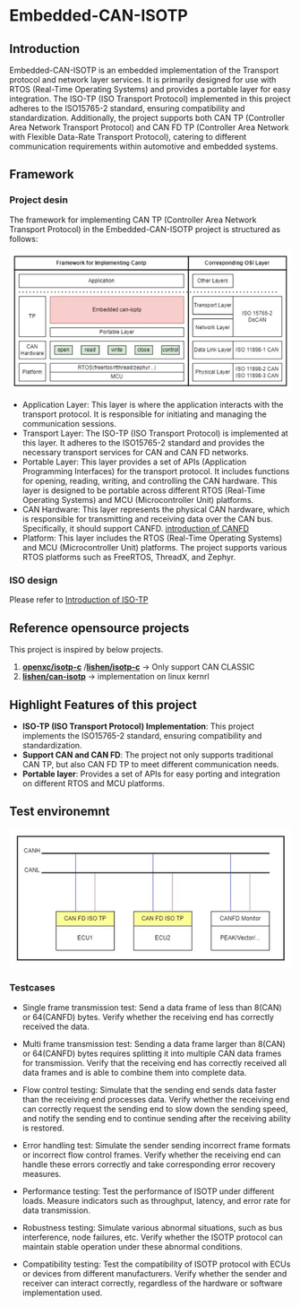 # Embedded-CAN-ISOTP

## Introduction

Embedded-CAN-ISOTP is an embedded implementation of the Transport protocol and network layer services. It is primarily designed for use with RTOS (Real-Time Operating Systems) and provides a portable layer for easy integration. The ISO-TP (ISO Transport Protocol) implemented in this project adheres to the ISO15765-2 standard, ensuring compatibility and standardization. Additionally, the project supports both CAN TP (Controller Area Network Transport Protocol) and CAN FD TP (Controller Area Network with Flexible Data-Rate Transport Protocol), catering to different communication requirements within automotive and embedded systems.

## Framework
### Project desin
The framework for implementing CAN TP (Controller Area Network Transport Protocol) in the Embedded-CAN-ISOTP project is structured as follows:
<div style="text-align: center;">
  <img src="./docs/cantp_framework.jpg">
</div>

- Application Layer: This layer is where the application interacts with the transport protocol. It is responsible for initiating and managing the communication sessions.
- Transport Layer: The ISO-TP (ISO Transport Protocol) is implemented at this layer. It adheres to the ISO15765-2 standard and provides the necessary transport services for CAN and CAN FD networks.
- Portable Layer: This layer provides a set of APIs (Application Programming Interfaces) for the transport protocol. It includes functions for opening, reading, writing, and controlling the CAN hardware. This layer is designed to be portable across different RTOS (Real-Time Operating Systems) and MCU (Microcontroller Unit) platforms.
- CAN Hardware: This layer represents the physical CAN hardware, which is responsible for transmitting and receiving data over the CAN bus. Specifically, it should support CANFD. [introduction of CANFD](./introduction_CANFD.md)
- Platform: This layer includes the RTOS (Real-Time Operating Systems) and MCU (Microcontroller Unit) platforms. The project supports various RTOS platforms such as FreeRTOS, ThreadX, and Zephyr.

### ISO design

Please refer to [Introduction of ISO-TP](./introduction_CAN_ISO15765.md)

## Reference opensource projects
This project is inspired by below projects.

1. **[openxc/isotp-c](https://github.com/openxc/isotp-c)** /**[lishen/isotp-c](https://github.com/lishen2/isotp-c)**
    -> Only support CAN CLASSIC
2. **[lishen/can-isotp](https://github.com/hartkopp/can-isotp)**
    -> implementation on linux kernrl 

## Highlight Features of this project
  - **ISO-TP (ISO Transport Protocol) Implementation**: This project implements the ISO15765-2 standard, ensuring compatibility and standardization.
  - **Support CAN and CAN FD**: The project not only supports traditional CAN TP, but also CAN FD TP to meet different communication needs.
  - **Portable layer**: Provides a set of APIs for easy porting and integration on different RTOS and MCU platforms.

## Test environemnt

<div style="text-align: center;">
  <img src="./docs/test_environment.jpg">
</div>

### Testcases
- Single frame transmission test:
Send a data frame of less than 8(CAN) or 64(CANFD) bytes.
Verify whether the receiving end has correctly received the data.

- Multi frame transmission test:
Sending a data frame larger than 8(CAN) or 64(CANFD) bytes requires splitting it into multiple CAN data frames for transmission.
Verify that the receiving end has correctly received all data frames and is able to combine them into complete data.

- Flow control testing:
Simulate that the sending end sends data faster than the receiving end processes data.
Verify whether the receiving end can correctly request the sending end to slow down the sending speed, and notify the sending end to continue sending after the receiving ability is restored.

- Error handling test:
Simulate the sender sending incorrect frame formats or incorrect flow control frames.
Verify whether the receiving end can handle these errors correctly and take corresponding error recovery measures.

- Performance testing:
Test the performance of ISOTP under different loads.
Measure indicators such as throughput, latency, and error rate for data transmission.

- Robustness testing:
Simulate various abnormal situations, such as bus interference, node failures, etc.
Verify whether the ISOTP protocol can maintain stable operation under these abnormal conditions.

- Compatibility testing:
Test the compatibility of ISOTP protocol with ECUs or devices from different manufacturers.
Verify whether the sender and receiver can interact correctly, regardless of the hardware or software implementation used.